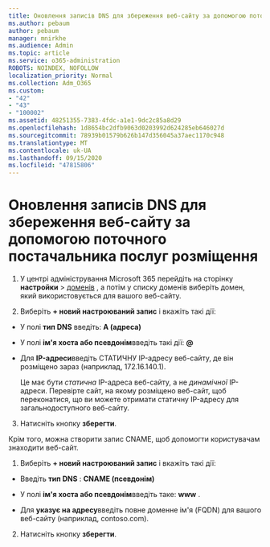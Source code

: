 ```yaml
---
title: Оновлення записів DNS для збереження веб-сайту за допомогою поточного постачальника послуг розміщення
ms.author: pebaum
author: pebaum
manager: mnirkhe
ms.audience: Admin
ms.topic: article
ms.service: o365-administration
ROBOTS: NOINDEX, NOFOLLOW
localization_priority: Normal
ms.collection: Adm_O365
ms.custom:
- "42"
- "43"
- "100002"
ms.assetid: 48251355-7383-4fdc-a1e1-9dc2c85a8d29
ms.openlocfilehash: 1d8654bc2dfb9063d0203992d624285eb646027d
ms.sourcegitcommit: 78939b01579b626b147d356045a37aec1170c948
ms.translationtype: MT
ms.contentlocale: uk-UA
ms.lasthandoff: 09/15/2020
ms.locfileid: "47815806"
---
```

# <a name="update-dns-records-to-keep-your-website-with-your-current-hosting-provider"></a>Оновлення записів DNS для збереження веб-сайту за допомогою поточного постачальника послуг розміщення

1. У центрі адміністрування Microsoft 365 перейдіть на сторінку **настройки**  >  [доменів](https://admin.microsoft.com/Adminportal#/Domains) , а потім у списку доменів виберіть домен, який використовується для вашого веб-сайту.

2. Виберіть **+ новий настроюваний запис** і вкажіть такі дії:

  - У полі **тип DNS** введіть: **A (адреса)**

  - У полі **ім'я хоста або псевдонім**введіть такі дії: **@**

  - Для **IP-адреси**введіть СТАТИЧНУ IP-адресу веб-сайту, де він розміщено зараз (наприклад, 172.16.140.1).

    Це має бути  *статична*  IP-адреса веб-сайту, а не  *динамічної*  IP-адреси. Перевірте сайт, на якому розміщено веб-сайт, щоб переконатися, що ви можете отримати статичну IP-адресу для загальнодоступного веб-сайту.

3. Натисніть кнопку **зберегти**.

Крім того, можна створити запис CNAME, щоб допомогти користувачам знаходити веб-сайт.
  
1. Виберіть **+ новий настроюваний запис** і вкажіть такі дії:

  - Введіть **тип DNS** : **CNAME (псевдонім)**

  - У полі **ім'я хоста або псевдонім**введіть таке: **www** .

  - Для **указує на адресу**введіть повне доменне ім'я (FQDN) для вашого веб-сайту (наприклад, contoso.com).

2. Натисніть кнопку **зберегти**.
